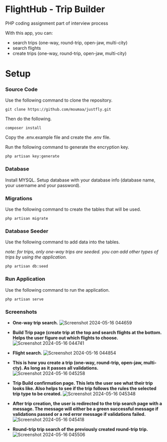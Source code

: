 # FlightHub - Trip Builder
PHP coding assignment part of interview process


With this app, you can:

- search trips (one-way, round-trip, open-jaw, multi-city)
- search flights
- create trips (one-way, round-trip, open-jaw, multi-city)

# Setup

### Source Code

Use the following command to clone the repository.

```
git clone https://github.com/moumaa/justfly.git
```

Then do the following.

```
composer install
```

Copy the .env.example file and create the .env file.

Run the following command to generate the encryption key.

```
php artisan key:generate
```
### Database

Install MYSQL. Setup database with your database info (database name, your username and your password).

### Migrations

Use the following command to create the tables that will be used.

```
php artisan migrate
```
### Database Seeder

Use the following command to add data into the tables.

*note: for trips, only one-way trips are seeded. you can add other types of trips by using the application.*

```
php artisan db:seed
```

### Run Application

Use the following command to run the application.

```
php artisan serve
```
### Screenshots
- **One-way trip search.**
![Screenshot 2024-05-16 044659](https://github.com/moumaa/justfly/assets/31826851/fdb8c0f9-c9e4-4ae4-86ba-4a8fe90cb769)

- **Build Trip page (create trip at the top and search flights at the bottom. Helps the user figure out which flights to choose.**
![Screenshot 2024-05-16 044741](https://github.com/moumaa/justfly/assets/31826851/e85f8a3e-9b50-46d6-b501-7cb04b4fb4d7)

- **Flight search.**
![Screenshot 2024-05-16 044854](https://github.com/moumaa/justfly/assets/31826851/e8f11c1c-2dc0-4cb8-b2ad-eef4c7e174b8)

- **This is how you create a trip (one-way, round-trip, open-jaw, multi-cty). As long as it passes all validations.**
![Screenshot 2024-05-16 045258](https://github.com/moumaa/justfly/assets/31826851/47d2b8f6-6b55-4d14-9ba0-21f2ab0021d9)

- **Trip Build confirmation page. This lets the user see what their trip looks like. Also helps to see if the trip follows the rules the selected trip type to be created.**
![Screenshot 2024-05-16 045348](https://github.com/moumaa/justfly/assets/31826851/73d3a367-1ae3-422c-9a39-5a7716b8f986)

- **After trip creation, the user is redirected to the trip search page with a message. The message will either be a green successful message if validations passed or a red error message if validations failed.**
![Screenshot 2024-05-16 045418](https://github.com/moumaa/justfly/assets/31826851/e7955ea3-0bcc-4fe2-8e87-1b6b8cb665d7)

- **Round-trip trip search of the previously created round-trip trip.**
![Screenshot 2024-05-16 045506](https://github.com/moumaa/justfly/assets/31826851/2202ebcb-261a-4931-94cc-471ef1b0380e)
